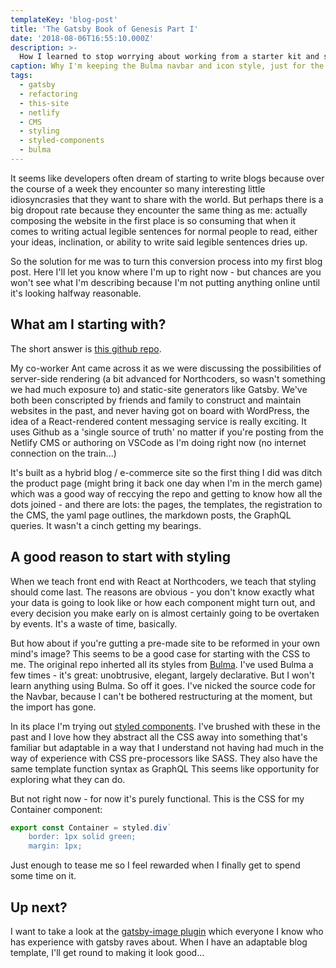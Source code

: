 ```yaml
---
templateKey: 'blog-post'
title: 'The Gatsby Book of Genesis Part I'
date: '2018-08-06T16:55:10.000Z'
description: >-
  How I learned to stop worrying about working from a starter kit and start working from a starter kit.
caption: Why I'm keeping the Bulma navbar and icon style, just for the time being...
tags:
  - gatsby
  - refactoring
  - this-site
  - netlify
  - CMS
  - styling
  - styled-components
  - bulma
---
```


It seems like developers often dream of starting to write blogs because over the course of a week they encounter so many interesting little idiosyncrasies that they want to share with the world. But perhaps there is a big dropout rate because they encounter the same thing as me: actually composing the website in the first place is so consuming that when it comes to writing actual legible sentences for normal people to read, either your ideas, inclination, or ability to write said legible sentences dries up.

So the solution for me was to turn this conversion process into my first blog post. Here I'll let you know where I'm up to right now - but chances are you won't see what I'm describing because I'm not putting anything online until it's looking halfway reasonable.

## What am I starting with?

The short answer is [this github repo](https://github.com/AustinGreen/gatsby-starter-netlify-cms).

My co-worker Ant came across it as we were discussing the possibilities of server-side rendering (a bit advanced for Northcoders, so wasn't something we had much exposure to) and static-site generators like Gatsby. We've both been conscripted by friends and family to construct and maintain websites in the past, and never having got on board with WordPress, the idea of a React-rendered content messaging service is really exciting. It uses Github as a 'single source of truth' no matter if you're posting from the Netlify CMS or authoring on VSCode as I'm doing right now (no internet connection on the train...)

It's built as a hybrid blog / e-commerce site so the first thing I did was ditch the product page (might bring it back one day when I'm in the merch game) which was a good way of reccying the repo and getting to know how all the dots joined - and there are lots: the pages, the templates, the registration to the CMS, the yaml page outlines, the markdown posts, the GraphQL queries. It wasn't a cinch getting my bearings.

## A good reason to start with styling

When we teach front end with React at Northcoders, we teach that styling should come last. The reasons are obvious - you don't know exactly what your data is going to look like or how each component might turn out, and every decision you make early on is almost certainly going to be overtaken by events. It's a waste of time, basically.

But how about if you're gutting a pre-made site to be reformed in your own mind's image? This seems to be a good case for starting with the CSS to me. The original repo inherted all its styles from [Bulma](https://bulma.io/). I've used Bulma a few times - it's great: unobtrusive, elegant, largely declarative. But I won't learn anything using Bulma. So off it goes. I've nicked the source code for the Navbar, because I can't be bothered restructuring at the moment, but the import has gone.

In its place I'm trying out [styled components](https://www.styled-components.com/). I've brushed with these in the past and I love how they abstract all the CSS away into something that's familiar but adaptable in a way that I understand not having had much in the way of experience with CSS pre-processors like SASS. They also have the same template function syntax as GraphQL This seems like opportunity for exploring what they can do.

But not right now - for now it's purely functional. This is the CSS for my Container component:

```js
export const Container = styled.div`
    border: 1px solid green;
    margin: 1px;
```

Just enough to tease me so I feel rewarded when I finally get to spend some time on it.

## Up next?

I want to take a look at the [gatsby-image plugin](https://www.gatsbyjs.org/packages/gatsby-image/) which everyone I know who has experience with gatsby raves about. When I have an adaptable blog template, I'll get round to making it look good...